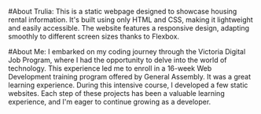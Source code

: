#About Trulia: 
This is a static webpage designed to showcase housing rental information. It's built using only HTML and CSS, making it lightweight and easily accessible. The website features a responsive design, adapting smoothly to different screen sizes thanks to Flexbox.

#About Me: 
I embarked on my coding journey through the Victoria Digital Job Program, where I had the opportunity to delve into the world of technology. This experience led me to enroll in a 16-week Web Development training program offered by General Assembly. It was a great learning experience. During this intensive course, I developed a few static websites.  Each step of these projects has been a valuable learning experience, and I'm eager to continue growing as a developer.

